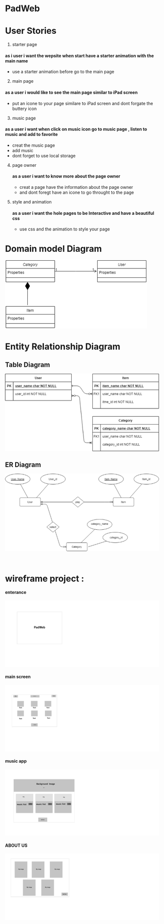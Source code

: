 # PadWeb

#  User Stories
1. starter page 
#### as i user i want the wepsite when start have a starter animation with the main name  
- use a starter animation before go to  the main page 

2. main page
#### as a user i would like  to see the main page similar to iPad screen
- put an icone to your page similare to iPad screen and dont forgate the buttery icon 
 
3. music page 
 #### as a user i want when click on music icon go to music page , listen to music and add to favorite
 - creat the music page 
 - add music 
 - dont forget to use local storage 
  
4. page owner
   #### as a user i want to know more about the page owner 
   - creat a page have the information about the page owner
   - and dont foregt have an icone to go throught to the page

5. style and animation 
   #### as a user i want the hole  pages to be Interactive and have a beautiful css
   - use css and the animation to style your page 
   
# Domain model Diagram 

   ![Domain model Diagram](wireframe/class2.png)
   
# Entity Relationship Diagram

   ## Table Diagram 
   
   ![Entity Relationship Diagram](wireframe/er.png)
   
   ## ER Diagram
   
   ![Entity Relationship Diagram](wireframe/ER2.png)
   
   <br />


# wireframe  project :

#### enterance
![](wireframe/img.png)
<br />

#### main screen
![](wireframe/img1.png)
<br />

#### music app
![](wireframe/img2.png)
<br />

#### ABOUT US
![](wireframe/img3.png)
<br />
